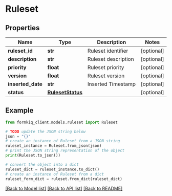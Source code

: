 # Ruleset


## Properties

Name | Type | Description | Notes
------------ | ------------- | ------------- | -------------
**ruleset_id** | **str** | Ruleset identifier | [optional] 
**description** | **str** | Ruleset description | [optional] 
**priority** | **float** | Ruleset priority | [optional] 
**version** | **float** | Ruleset version | [optional] 
**inserted_date** | **str** | Inserted Timestamp | [optional] 
**status** | [**RulesetStatus**](RulesetStatus.md) |  | [optional] 

## Example

```python
from formkiq_client.models.ruleset import Ruleset

# TODO update the JSON string below
json = "{}"
# create an instance of Ruleset from a JSON string
ruleset_instance = Ruleset.from_json(json)
# print the JSON string representation of the object
print(Ruleset.to_json())

# convert the object into a dict
ruleset_dict = ruleset_instance.to_dict()
# create an instance of Ruleset from a dict
ruleset_form_dict = ruleset.from_dict(ruleset_dict)
```
[[Back to Model list]](../README.md#documentation-for-models) [[Back to API list]](../README.md#documentation-for-api-endpoints) [[Back to README]](../README.md)


